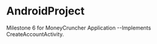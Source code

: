 AndroidProject
==============
Milestone 6 for MoneyCruncher Application
--Implements CreateAccountActivity.
